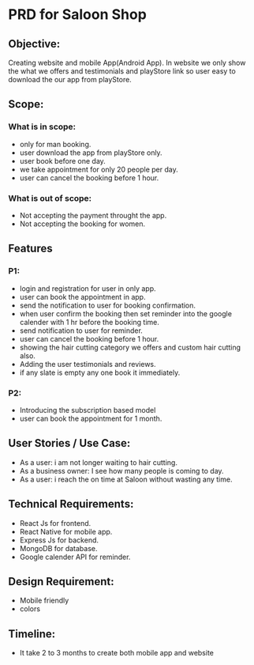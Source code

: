 # PRD for Saloon Shop

## Objective:

Creating website and mobile App(Android App). In website we only show the what we offers and testimonials and playStore link so user easy to download the our app from playStore.

## Scope:

### What is in scope:

- only for man booking.
- user download the app from playStore only.
- user book before one day.
- we take appointment for only 20 people per day.
- user can cancel the booking before 1 hour.

### What is out of scope:

- Not accepting the payment throught the app.
- Not accepting the booking for women.

## Features

### P1:

- login and registration for user in only app.
- user can book the appointment in app.
- send the notification to user for booking confirmation.
- when user confirm the booking then set reminder into the google calender with 1 hr before the booking time.
- send notification to user for reminder.
- user can cancel the booking before 1 hour.
- showing the hair cutting category we offers and custom hair cutting also.
- Adding the user testimonials and reviews.
- if any slate is empty any one book it immediately.

### P2:

- Introducing the subscription based model
- user can book the appointment for 1 month.

## User Stories / Use Case:

- As a user: i am not longer waiting to hair cutting.
- As a business owner: I see how many people is coming to day.
- As a user: i reach the on time at Saloon without wasting any time.

## Technical Requirements:

- React Js for frontend.
- React Native for mobile app.
- Express Js for backend.
- MongoDB for database.
- Google calender API for reminder.

## Design Requirement:

- Mobile friendly
- colors

## Timeline:

- It take 2 to 3 months to create both mobile app and website
